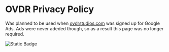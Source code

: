 # OVDR Privacy Policy

Was planned to be used when [ovdrstudios.com](https://ovdrstudios.com) was signed up for Google Ads. Ads were never adeded though, so as a result this page was no longer required.

![Static Badge](https://img.shields.io/badge/-Defunct%20OVDR%20Studios%20Repository-darkred)
